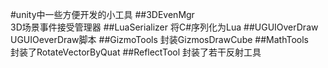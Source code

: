#unity中一些方便开发的小工具
##3DEvenMgr  
3D场景事件接受管理器
##LuaSerializer 
将C#序列化为Lua
##UGUIOverDraw  
UGUIOeverDraw脚本
##GizmoTools 
封装GizmosDrawCube
##MathTools  
封装了RotateVectorByQuat
##ReflectTool 
封装了若干反射工具